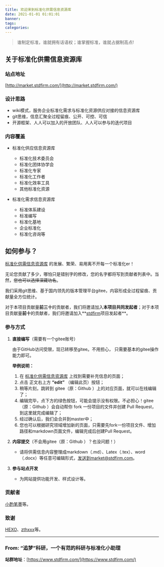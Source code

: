 ```yaml
---
title: 欢迎来到标准化供需信息资源库
date: 2021-01-01 01:01:01
banner:
tags:
categories:
---
```


>谁制定标准，谁就拥有话语权；谁掌握标准，谁就占据制高点!

##  关于标准化供需信息资源库

### 站点地址

[http://market.stdfirm.com/](http://market.stdfirm.com/) 

### 设计思路

- wiki模式，服务企业标准化需求与标准化资源供应对接的信息资源库
- git思维，信息汇聚全过程留痕、公开、可控、可信
- 开源框架、人人可以加入的开放团队、人人可以参与的迭代项目

###  内容覆盖

- 标准化供应信息资源库

  - 标准化技术委员会
  - 标准化团体协学会
  - 标准化专家
  - 标准化工作者
  - 标准化效率工具
  - 其他标准化资源

- 标准化需求信息资源库

  - 标准体系建设
  - 标准编写
  - 标准化基地
  - 企业标准化
  - 标准化咨询等


## 如何参与？

[标准化供需信息资源库](http://market.stdfirm.com/) 的发展、繁荣、易用离不开每一个标准化er！

无论您贡献了多少，哪怕只是错别字的修改，您的名字都将写到贡献者列表中。当然，~~您也可以选择深藏功名~~。

我们采用git思维、基于国内领先的版本管理平台gitee，内容形成全过程留痕、贡献量全方位统计。

对于本项目贡献量**前三十**的贡献者，我们将邀请加入**本项目共同发起者**；对于本项目贡献量**前十**的贡献者，我们将邀请加入**[stdfirm](http://www.stdfirm.com/)项目发起者**。

### 参与方式

1. **直接编写**（需要有一个gitee账号）
   
   由于GitHub访问受限，现已转移至gitee。不用担心， 只需要基本的gitee操作能力即可。
   
   **举例说明：**
   
   1. 在 [标准化供需信息资源库](http://market.stdfirm.com/) 上找到需要补充信息的页面；
   2. 点击 正文右上方 **“edit”** （编辑此页）按钮；
   3. 稍等片刻，跳转到 gitee（原：Github ）上的对应页面，就可以在线编辑了；
   4. 编辑完毕，点下方的绿色按钮，可能会提示没有权限。不必担心！gitee（原：Github ）会自动帮你 fork 一份项目的文件并创建 Pull Request，到这里就完成编辑了；
   5. 经过确认后，我们会合并到master中；
   6. 您也可以根据研究领域增加新的页面，只需要先fork一份项目文件、增加路径和markdown页面文件，编辑完成后创建Pull Request。
   
2. **内容提交**（不会用gitee（原：Github ）？也没问题！）

   - 请将供需信息内容整理成markdown（.md）、Latex（.tex）、word（.docx）等任意可编辑形式，发送到market@stdfirm.com。

3. **参与站点开发**

   - 为网站提供功能开发、样式设计等。

### 贡献者

[小酌笔墨](http://www.blog.stdfirm.com/)等。

### 致谢

[HEXO](https://hexo.io/about/)、[zthxxx](https://github.com/zthxxx/hexo-theme-Wikitten)等。





---

### From: “追梦”科研，一个有范的科研与标准化小助理

**站群地址**：[https://www.stdfirm.com/](https://www.stdfirm.com/)